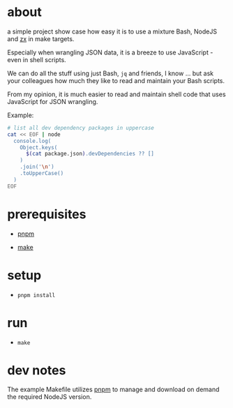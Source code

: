 # about 

a simple project show case how easy it is to use a mixture Bash, NodeJS and [zx](http://https://google.github.io/zx/) in make targets.

Especially when wrangling JSON data, it is a breeze to use JavaScript - even in shell scripts.

We can do all the stuff using just Bash, `jq` and friends, I know ... but ask your colleagues how much they like to read and maintain your Bash scripts.

From my opinion, it is much easier to read and maintain shell code that uses JavaScript for JSON wrangling.

Example: 
```sh
# list all dev dependency packages in uppercase
cat << EOF | node
  console.log(
    Object.keys(
      $(cat package.json).devDependencies ?? []
    )
    .join('\n')
    .toUpperCase()
  )
EOF
```

# prerequisites

- [pnpm](https://pnpm.io/)

- [make](https://www.gnu.org/software/make/)

# setup

- `pnpm install`

# run

- `make`

# dev notes

The example Makefile utilizes [pnpm](https://pnpm.io/) to manage and download on demand the required NodeJS version.